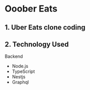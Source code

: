 # Ooober Eats

## 1. Uber Eats clone coding

## 2. Technology Used 

Backend

- Node.js
- TypeScript
- Nestjs
- Graphql